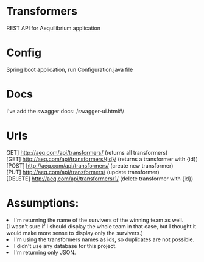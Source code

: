 # Transformers
REST API for Aequilibrium application

# Config
Spring boot application, run Configuration.java file

# Docs
I've add the swagger docs: /swagger-ui.html#/
     
# Urls
GET] http://aeq.com/api/transformers/ (returns all transformers)
<br>[GET] http://aeq.com/api/transformers/{id}/ (returns a transformer with {id})
<br>[POST] http://aeq.com/api/transformers/ (create new transformer)
<br>[PUT] http://aeq.com/api/transformers/ (update transformer)
<br>[DELETE] http://aeq.com/api/transformers/1/ (delete transformer with {id})

# Assumptions:
  <li>I'm returning the name of the survivers of the winning team as well. 
  <br>(I wasn't sure if I should display the whole team in that case, but I thought it would make more sense to display only the survivers.)
  <li>I'm using the transformers names as ids, so duplicates are not possible.
  <li>I didn't use any database for this project.
  <li>I'm returning only JSON.
